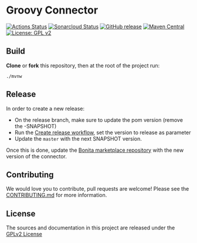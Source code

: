 # Groovy Connector

[![Actions Status](https://github.com/bonitasoft/bonita-connector-groovy/workflows/Build/badge.svg)](https://github.com/bonitasoft/bonita-connector-groovy/actions?query=workflow%3ABuild)
[![Sonarcloud Status](https://sonarcloud.io/api/project_badges/measure?project=bonitasoft_bonita-connector-groovy&metric=alert_status)](https://sonarcloud.io/dashboard?id=bonitasoft_bonita-connector-groovy)
[![GitHub release](https://img.shields.io/github/v/release/bonitasoft/bonita-connector-groovy?color=blue&label=Release)](https://github.com/bonitasoft/bonita-connector-groovy/releases)
[![Maven Central](https://img.shields.io/maven-central/v/org.bonitasoft.connectors/bonita-connector-groovy.svg?label=Maven%20Central&color=orange)](https://search.maven.org/search?q=g:%22org.bonitasoft.connectors%22%20AND%20a:%22bonita-connector-groovy%22)
[![License: GPL v2](https://img.shields.io/badge/License-GPL%20v2-yellow.svg)](https://www.gnu.org/licenses/old-licenses/gpl-2.0.en.html)

## Build

__Clone__ or __fork__ this repository, then at the root of the project run:

`./mvnw`

## Release

In order to create a new release:
- On the release branch, make sure to update the pom version (remove the -SNAPSHOT)
- Run the [Create release workflow](https://github.com/bonitasoft/bonita-connector-groovy/actions/workflows/release.yml), set the version to release as parameter
- Update the `master` with the next SNAPSHOT version.

Once this is done, update the [Bonita marketplace repository](https://github.com/bonitasoft/bonita-marketplace) with the new version of the connector.

## Contributing

We would love you to contribute, pull requests are welcome! Please see the [CONTRIBUTING.md](CONTRIBUTING.md) for more information.

## License

The sources and documentation in this project are released under the [GPLv2 License](LICENSE)
